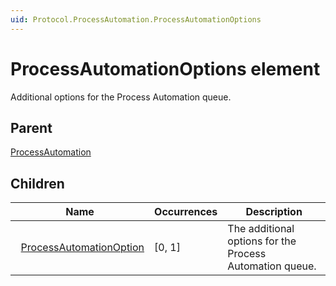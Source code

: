 ```yaml
---
uid: Protocol.ProcessAutomation.ProcessAutomationOptions
---
```


# ProcessAutomationOptions element

Additional options for the Process Automation queue.

## Parent

[ProcessAutomation](xref:Protocol.ProcessAutomation)

## Children

|Name|Occurrences|Description|
|--- |--- |--- |
|&nbsp;&nbsp;[ProcessAutomationOption](xref:Protocol.ProcessAutomation.ProcessAutomationOptions.ProcessAutomationOption)|[0, 1]|The additional options for the Process Automation queue.|
